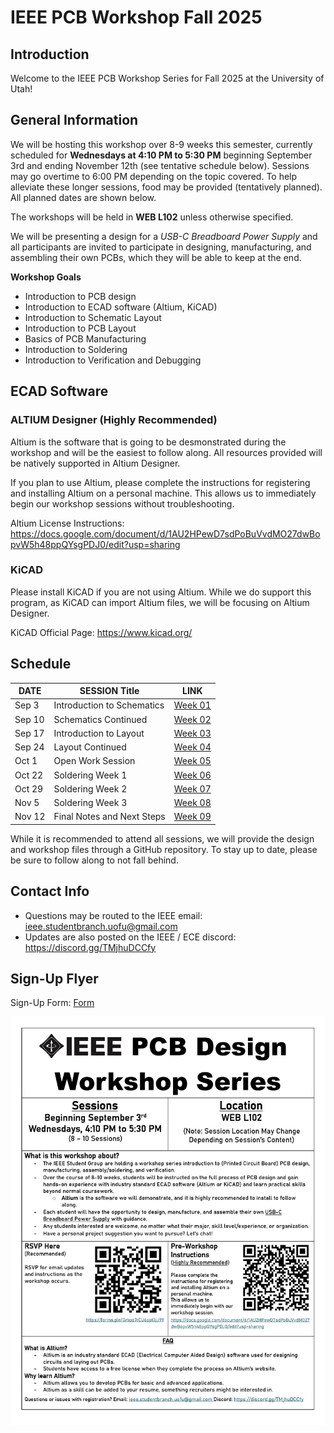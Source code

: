 # IEEE PCB Workshop Fall 2025

## Introduction
Welcome to the IEEE PCB Workshop Series for Fall 2025 at the University of Utah!

## General Information

We will be hosting this workshop over 8-9 weeks this semester, currently scheduled for **Wednesdays at 4:10 PM to 5:30 PM** beginning September 3rd and ending November 12th (see tentative schedule below). Sessions may go overtime to 6:00 PM depending on the topic covered. To help alleviate these longer sessions, food may be provided (tentatively planned). All planned dates are shown below.

The workshops will be held in **WEB L102** unless otherwise specified.

We will be presenting a design for a *USB-C Breadboard Power Supply* and all participants are invited to participate in designing, manufacturing, and assembling their own PCBs, which they will be able to keep at the end.

__Workshop Goals__

- Introduction to PCB design
- Introduction to ECAD software (Altium, KiCAD)
- Introduction to Schematic Layout
- Introduction to PCB Layout
- Basics of PCB Manufacturing
- Introduction to Soldering
- Introduction to Verification and Debugging

## ECAD Software

### ALTIUM Designer (Highly Recommended)
Altium is the software that is going to be desmonstrated during the workshop and will be the easiest to follow along. All resources provided will be natively supported in Altium Designer.

If you plan to use Altium, please complete the instructions for registering and installing Altium on a personal machine. This allows us to immediately begin our workshop sessions without troubleshooting.

Altium License Instructions:
https://docs.google.com/document/d/1AU2HPewD7sdPoBuVvdMO27dwBopvW5h48ppQYsgPDJ0/edit?usp=sharing

### KiCAD

Please install KiCAD if you are not using Altium. While we do support this program, as KiCAD can import Altium files, we will be focusing on Altium Designer.

KiCAD Official Page:
https://www.kicad.org/

## Schedule

| DATE   | SESSION Title | LINK |
|--------|---------------|------|
| Sep 3  | Introduction to Schematics | [Week 01](https://github.com/IEEE-U-of-U/IEEE-PCB-Workshop-Fall-2025/tree/main/Week01) |
| Sep 10 | Schematics Continued | [Week 02]() |
| Sep 17 | Introduction to Layout | [Week 03]() |
| Sep 24 | Layout Continued | [Week 04]() |
| Oct 1  | Open Work Session | [Week 05]() |
| Oct 22 | Soldering Week 1 | [Week 06]() |
| Oct 29 | Soldering Week 2 | [Week 07]() |
| Nov 5  | Soldering Week 3 | [Week 08]() |
| Nov 12 | Final Notes and Next Steps | [Week 09]() |

While it is recommended to attend all sessions, we will provide the design and workshop files through a GitHub repository. To stay up to date, please be sure to follow along to not fall behind.

## Contact Info

- Questions may be routed to the IEEE email: ieee.studentbranch.uofu@gmail.com
- Updates are also posted on the IEEE / ECE discord: https://discord.gg/TMjhuDCCfy

## Sign-Up Flyer

Sign-Up Form:
[Form](https://forms.gle/3xZnF7SPggJ7AQWy9)

![Sign Up Flyer](/Images/IEEE%20PCB%20Design%20Workshop%20F2025.png)
